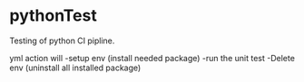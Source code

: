 # pythonTest
Testing of python CI pipline. 

yml action will
-setup env (install needed package)
-run the unit test
-Delete env (uninstall all installed package) 
